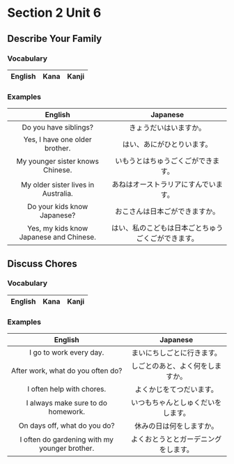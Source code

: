 # Section 2 Unit 6
## Describe Your Family
### Vocabulary
| English | Kana | Kanji |
|:-------:|:----:|:-----:|


### Examples
| English | Japanese |
|:-------:|:--------:|
| Do you have siblings? | きょうだいはいますか。 |
| Yes, I have one older brother. | はい、あにがひとりいます。 |
| My younger sister knows Chinese. | いもうとはちゅうごくごができます。 |
| My older sister lives in Australia. | あねはオーストラリアにすんでいます。 |
| Do your kids know Japanese? | おこさんは日本ごができますか。 |
| Yes, my kids know Japanese and Chinese. | はい、私のこどもは日本ごとちゅうごくごができます。 |

## Discuss Chores
### Vocabulary
| English | Kana | Kanji |
|:-------:|:----:|:-----:|


### Examples
| English | Japanese |
|:-------:|:--------:|
| I go to work every day. | まいにちしごとに行きます。 |
| After work, what do you often do? | しごとのあと、よく何をしますか。 |
| I often help with chores. | よくかじをてつだいます。 |
| I always make sure to do homework. | いつもちゃんとしゅくだいをします。 |
| On days off, what do you do? | 休みの日は何をしますか。 |
| I often do gardening with my younger brother. | よくおとうととガーデニングをします。 |
